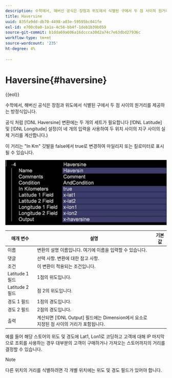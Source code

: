```yaml
---
description: 수학에서, 해버신 공식은 장점과 위도에서 식별된 구에서 두 점 사이의 원거리를 제공하는 방정식입니다.
title: Haversine
uuid: 835fa9dd-db70-4498-a03e-59595bc041fe
exl-id: e700c0a0-1a1a-4c56-bb4f-1deb1b39b059
source-git-commit: b1dda69a606a16dccca30d2a74c7e63dbd27936c
workflow-type: tm+mt
source-wordcount: '235'
ht-degree: 4%

---
```


# Haversine{#haversine}

{{eol}}

수학에서, 해버신 공식은 장점과 위도에서 식별된 구에서 두 점 사이의 원거리를 제공하는 방정식입니다.

공식 처럼 [!DNL Haversine] 변환에는 두 개의 세트가 필요합니다 [!DNL Latitude] 및 [!DNL Longitude] 설정(이 네 개의 입력을 사용하여 두 위치 사이의 지구 사이의 실제 거리를 계산합니다.)

이 거리는 &quot;In Km&quot; 깃발을 false에서 true로 변경하여 마일리지 또는 킬로미터로 표시될 수 있습니다.

![](assets/cfg_TransformationType_Haversine.png)

| 매개 변수 | 설명 | 기본값 |
|---|---|---|
| 이름 | 변환의 설명 이름입니다. 여기에 이름을 입력할 수 있습니다. |  |
| 댓글 | 선택 사항. 변환에 대한 참고 사항. |  |
| 조건 | 이 변환이 적용되는 조건입니다. |  |
| Latitude 1 필드 | 1점의 위도입니다. |  |
| Latitude 2 필드 | 점 2의 위도입니다. |  |
| 경도 1 필드 | 1점의 경도입니다. |  |
| 경도 2 필드 | 2점의 경도입니다. |  |
| 출력 | 계산되면 [!DNL Output] 필드에는 Dimension에서 요소로 지정된 점 사이의 거리가 포함됩니다. |  |

예를 들어 해당 스토어의 위도 및 경도에 Lat1, Lon1로 코딩하고 고객에 대해 IP 마지막으로 조회를 사용하는 경우 대부분의 고객이 구매하거나 가져오는 스토어까지의 거리를 결정할 수 있습니다.

>[!NOTE]
>
>다른 위치의 거리를 식별하려면 각 개별 위치에는 위도 및 경도 필드가 있어야 합니다.
